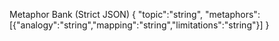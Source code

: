 Metaphor Bank (Strict JSON)
{
  "topic":"string",
  "metaphors":[{"analogy":"string","mapping":"string","limitations":"string"}]
}
